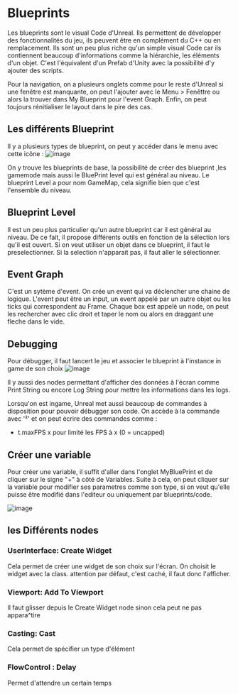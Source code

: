 # Blueprints

Les blueprints sont le visual Code d'Unreal. Ils permettent de développer des fonctionnalités du jeu, ils peuvent être en complément du C++ ou en remplacement. Ils sont un peu plus riche qu'un simple visual Code car ils contiennent beaucoup d'informations comme la hiérarchie, les éléments d'un objet. C'est l'équivalent d'un Prefab d'Unity avec la possibilité d'y ajouter des scripts.

Pour la navigation, on a plusieurs onglets comme pour le reste d'Unreal si une fenêtre est manquante, on peut l'ajouter avec le Menu > Fenêttre ou alors la trouver dans My Blueprint pour l'event Graph. Enfin, on peut toujours rénitialiser le layout dans le pire des cas.

## Les différents Blueprint

Il y a plusieurs types de blueprint, on peut y accéder dans le menu avec cette icône :
![image](https://user-images.githubusercontent.com/58773222/188317774-b97485f7-ad58-49f6-bfff-f4d00bce9bc9.png)

On y trouve les blueprints de base, la possibilité de créer des blueprint ,les gamemode mais aussi le BluePrint level qui est général au niveau. Le blueprint Level a pour nom GameMap, cela signifie bien que c'est l'ensemble du niveau.

## Blueprint Level
Il est un peu plus particulier qu'un autre blueprint car il est général au niveau. De ce fait, il propose différents outils en fonction de la sélection lors qu'il est ouvert. Si on veut utiliser un objet dans ce blueprint, il faut le preselectionner. Si la selection n'apparait pas, il faut aller le sélectionner.


## Event Graph

C'est un sytème d'event. On crée un event qui va déclencher une chaine de logique. L'event peut être un input, un event appelé par un autre objet ou les ticks qui correspondent au Frame. Chaque box est appelé un node, on peut les rechercher avec clic droit et taper le nom ou alors en draggant une fleche dans le vide.

## Debugging
Pour débugger, il faut lancert le jeu et associer le blueprint à l'instance in game de son choix
![image](https://user-images.githubusercontent.com/58773222/188307501-f7924897-6159-403e-bfe6-386def6c04d7.png)

Il y aussi des nodes permettant d'afficher des données à l'écran comme Print String ou encore Log String pour mettre les informations dans les logs.

Lorsqu'on est ingame, Unreal met aussi beaucoup de commandes à disposition pour pouvoir débugger son code. On accède à la commande avec '²' et on peut écrire des commandes comme :

* t.maxFPS x pour limité les FPS à x (0 = uncapped)

## Créer une variable
Pour créer une variable, il suffit d'aller dans l'onglet MyBluePrint et de cliquer sur le signe "+" à côté de Variables. Suite à cela, on peut cliquer sur la variable pour modifier ses parametres comme son type, si on veut qu'elle puisse être modifié dans l'editeur ou uniquement par blueprints/code.

![image](https://user-images.githubusercontent.com/58773222/188307659-4af72a8e-c427-4e97-acd3-0291e03e82d9.png)


## les Différents nodes

### UserInterface: Create Widget
Cela permet de créer une widget de son choix sur l'écran. On choisit le widget avec la class. attention par défaut, c'est caché, il faut donc l'afficher.

### Viewport: Add To Viewport
Il faut glisser depuis le Create Widget node sinon cela peut ne pas appara^tire

### Casting: Cast
Cela permet de spécifier un type d'élément

### FlowControl : Delay
Permet d'attendre un certain temps

